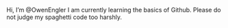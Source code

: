 Hi, I’m @OwenEngler
I am currently learning the basics of Github.
Please do not judge my spaghetti code too harshly.
